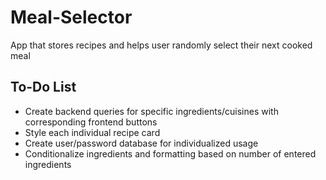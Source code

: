 # Meal-Selector
App that stores recipes and helps user randomly select their next cooked meal

## To-Do List
* Create backend queries for specific ingredients/cuisines with corresponding frontend buttons
* Style each individual recipe card
* Create user/password database for individualized usage
* Conditionalize ingredients and formatting based on number of entered ingredients